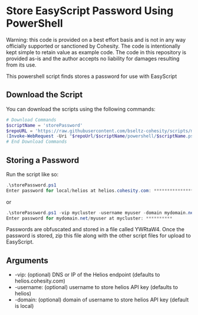 # Store EasyScript Password Using PowerShell

Warning: this code is provided on a best effort basis and is not in any way officially supported or sanctioned by Cohesity. The code is intentionally kept simple to retain value as example code. The code in this repository is provided as-is and the author accepts no liability for damages resulting from its use.

This powershell script finds stores a password for use with EasyScript

## Download the Script

You can download the scripts using the following commands:

```powershell
# Download Commands
$scriptName = 'storePassword'
$repoURL = 'https://raw.githubusercontent.com/bseltz-cohesity/scripts/master/easyScript'
(Invoke-WebRequest -Uri "$repoUrl/$scriptName/powershell/$scriptName.ps1").content | Out-File "$scriptName.ps1"; (Get-Content "$scriptName.ps1") | Set-Content "$scriptName.ps1"
# End Download Commands
```

## Storing a Password

Run the script like so:

```powershell
.\storePassword.ps1
Enter password for local/helios at helios.cohesity.com: ************************************
```

or

```powershell
.\storePassword.ps1 -vip mycluster -username myuser -domain mydomain.net
Enter password for mydomain.net/myuser at mycluster: **********
```

Passwords are obfuscated and stored in a file called YWRtaW4. Once the password is stored, zip this file along with the other script files for upload to EasyScript.

## Arguments

* -vip: (optional) DNS or IP of the Helios endpoint (defaults to helios.cohesity.com)
* -username: (optional) username to store helios API key (defaults to helios)
* -domain: (optional) domain of username to store helios API key (default is local)
